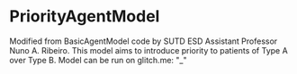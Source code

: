 # PriorityAgentModel

Modified from BasicAgentModel code by SUTD ESD Assistant Professor Nuno A. Ribeiro.
This model aims to introduce priority to patients of Type A over Type B.
Model can be run on glitch.me: "_"
